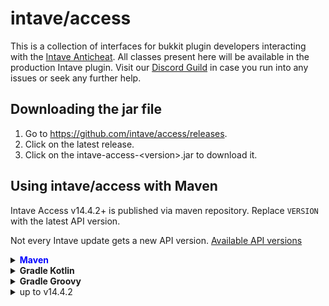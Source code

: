 # intave/access

This is a collection of interfaces for bukkit plugin developers interacting with the [Intave Anticheat](https://intave.de/). All classes present here will be available in the production Intave plugin. Visit our [Discord Guild](https://intave.de/go/discord) in case you run into any issues or seek any further help.

## Downloading the jar file

1. Go to https://github.com/intave/access/releases.
2. Click on the latest release.
3. Click on the intave-access-\<version\>.jar to download it.

## Using intave/access with Maven

Intave Access v14.4.2+ is published via maven repository. Replace `VERSION` with the latest API version.

Not every Intave update gets a new API version. [Available API versions](https://repo.janmm14.de/#browse/browse:intave:de%2Fjpx3%2Fintave%2Faccess%2Fintave-access)

<details>
    <summary><b style="color:blue">Maven</b></summary>

```xml
    <repositories>
        <repository>
            <id>janmm14-intave</id>
            <url>https://repo.janmm14.de/repository/intave/</url>
        </repository>
    </repositories>
```
```xml
   <dependencies>
       <dependency>
           <groupId>de.jpx3.intave.access</groupId>
           <artifactId>intave-access</artifactId>
           <version>VERSION</version>
           <scope>provided</scope>
       </dependency>
   </dependencies>
```
</details>

<details>
   <summary><b>Gradle Kotlin</b></summary>

```kts
    maven {
        url = uri("https://repo.janmm14.de/repository/intave/")
    }
```
```kts
   compileOnly("de.jpx3.intave.access:intave-access:VERSION")
```

</details>
<details>
   <summary><b>Gradle Groovy</b></summary>

```groovy
    maven {
        url "https://repo.janmm14.de/repository/intave/"
    }
```
```groovy
    compileOnly 'de.jpx3.intave.access:intave-access:VERSION'
```
</details>

<details>
<summary>up to v14.4.2</summary>
Intave Access is published via Github Packages. Currently, Github requires authentication for accessing such packages with Maven.

1. Create a personal access token in Github with `read:packages` permission (Settings -> Developer Settings -> Personal Access Token).
2. Create a `settings.xml` file in your `~/.m2` folder with the following contents:
   ```xml
   <settings xmlns="http://maven.apache.org/SETTINGS/1.0.0"
     xmlns:xsi="http://www.w3.org/2001/XMLSchema-instance"
     xsi:schemaLocation="http://maven.apache.org/SETTINGS/1.0.0
                      http://maven.apache.org/xsd/settings-1.0.0.xsd">
     <activeProfiles>
       <activeProfile>github</activeProfile>
     </activeProfiles>

     <profiles>
       <profile>
         <id>github</id>
         <repositories>
           <repository>
             <id>central</id>
             <url>https://repo1.maven.org/maven2</url>
           </repository>
           <repository>
             <id>github</id>
             <url>https://maven.pkg.github.com/intave/access</url>
             <snapshots>
               <enabled>true</enabled>
             </snapshots>
           </repository>
         </repositories>
       </profile>
     </profiles>

     <servers>
       <server>
         <id>github</id>
         <username>USERNAME</username>
         <password>TOKEN</password>
       </server>
     </servers>
   </settings>
   ```
   Replace USERNAME with the username you use to log into github and TOKEN with the personal access token you just created.
3. Add access as a dependency in your pom.xml:
   ```xml
   <dependencies>
       <dependency>
           <groupId>de.jpx3.intave.access</groupId>
           <artifactId>intave-access</artifactId>
           <version>VERSION</version>
           <scope>provided</scope>
       </dependency>
   </dependencies>
   ```
   Replace VERSION with the latest API version. You can find the latest version here: https://github.com/intave/access/packages/1253852
   
For more information, please visit [Github's documentation on Github Packages](https://docs.github.com/en/packages/working-with-a-github-packages-registry/working-with-the-apache-maven-registry).
</details>
